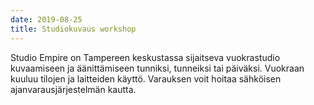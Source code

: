 ```yaml
---
date: 2019-08-25
title: Studiokuvaus workshop
---
```


Studio Empire on Tampereen keskustassa sijaitseva vuokrastudio kuvaamiseen ja äänittämiseen tunniksi, tunneiksi tai
päiväksi. Vuokraan kuuluu tilojen ja laitteiden käyttö. Varauksen voit hoitaa sähköisen ajanvarausjärjestelmän kautta.
​
